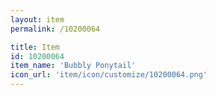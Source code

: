 ```yaml
---
layout: item
permalink: /10200064

title: Item
id: 10200064
item_name: 'Bubbly Ponytail'
icon_url: 'item/icon/customize/10200064.png'
---
```

